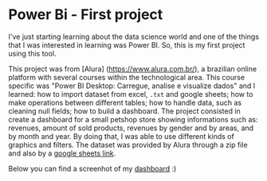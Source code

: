 # Power Bi  - First project

I've just starting learning about the data science world and one of the things that I was interested in learning was Power BI. So, this is my first project using this tool.

This project was from [Alura] (https://www.alura.com.br/), a brazilian online platform with several courses within the technological area. 
This course specific was "Power BI Desktop: Carregue, analise e visualize dados" and I learned: how to import dataset from excel, `.txt` and google sheets; how to make operations between different tables; how to handle data, such as cleaning null fields; how to build a dashboard.
The project consisted in create a dashboard for a small petshop store showing informations such as: revenues, amount of sold products, revenues by gender and by areas, and by month and year. By doing that, I was able to use different kinds of graphics and filters.
The dataset was provided by Alura through a zip file and also by a [google sheets link](https://docs.google.com/spreadsheets/d/e/2PACX-1vSi6zD0nOJDf4YVOBQVXuSpAwihl4i5H4vrv7PjM3y0l0M-oHOaWYRrVXrZ1o3TOUFNnzo3sSi9b0Pu/pubhtml).

Below you can find a screenhot of my [dashboard](screenshot.png) :)